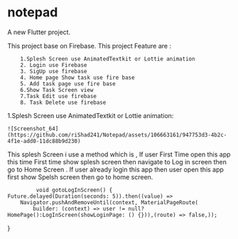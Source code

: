 # notepad

A new Flutter project.

This project base on Firebase. 
This project Feature are :

		1.Splesh Screen use AnimatedTextkit or Lottie animation
		2. Login use Firebase
		3. SigUp use firebase
		4. Home page Show task use fire base
		5. Add task page use fire base
		6.Show Task Screen view
		7.Task Edit use firebase
		8. Task Delete use firebase

  
1.Splesh Screen use AnimatedTextkit or Lottie animation:

 	![Screenshot_64](https://github.com/riShad241/Notepad/assets/106663161/947753d3-4b2c-4f1e-add0-11dc88b9d230)
  
This splesh Screen i use a method which is , If user First Time open this app this time First time show splesh screen then navigate to Log in screen then go to Home Screen . If user already login this app then user open this app first show Spelsh screen then go to home screen.

			 void gotoLogInScreen() {
    Future.delayed(Duration(seconds: 5)).then((value) =>
        Navigator.pushAndRemoveUntil(context, MaterialPageRoute(
            builder: (context) => user != null? HomePage():LogInScreen(showLoginPage: () {})),(route) => false,));
  }
